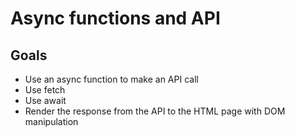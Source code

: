 # Async functions and API
## Goals
* Use an async function to make an API call
* Use fetch
* Use await 
* Render the response from the API to the HTML page with DOM manipulation
